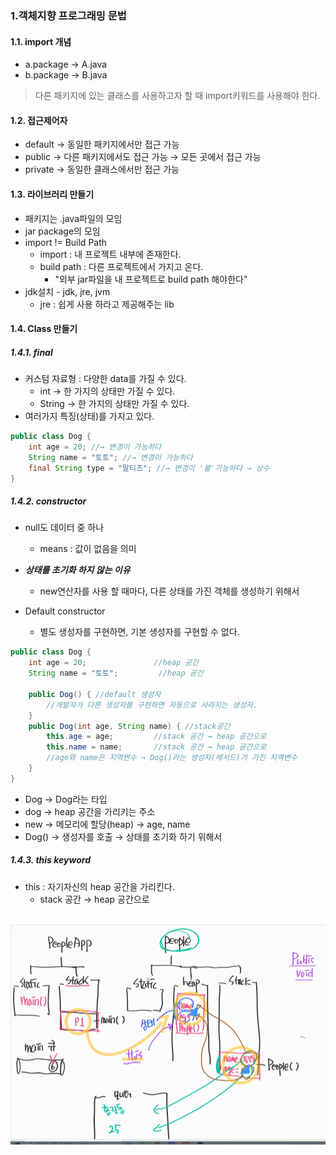 ### 1.객체지향 프로그래밍 문법
#### 1.1. import 개념
- a.package → A.java
- b.package → B.java
> 다른 패키지에 있는 클래스를 사용하고자 할 때 import키워드를 사용해야 한다.

#### 1.2. 접근제어자
- default → 동일한 패키지에서만 접근 가능
- public → 다른 패키지에서도 접근 가능 → 모든 곳에서 접근 가능
- private → 동일한 클래스에서만 접근 가능

#### 1.3. 라이브러리 만들기
- 패키지는 .java파일의 모임
- jar package의 모임
- import != Build Path
  - import : 내 프로젝트 내부에 존재한다.
  - build path : 다른 프로젝트에서 가지고 온다.
    - "외부 jar파일을 내 프로젝트로 build path 해야한다"
- jdk설치 - jdk, jre, jvm 
  - jre : 쉽게 사용 하라고 제공해주는 lib
  
#### 1.4. Class 만들기
##### 1.4.1. final
- 커스텀 자료형 : 다양한 data를 가질 수 있다.
  - int → 한 가지의 상태만 가질 수 있다.
  - String → 한 가지의 상태만 가질 수 있다.
- 여러가지 특징(상태)를 가지고 있다.

````java
public class Dog { 
    int age = 20; //→ 변경이 가능하다
    String name = "토토"; //→ 변경이 가능하다
    final String type = "말티즈"; //→ 변경이 '불'가능하다 → 상수 
}
````

##### 1.4.2. constructor
- null도 데이터 중 하나
  - means : 값이 없음을 의미
- ***상태를 초기화 하지 않는 이유***
  - new연산자를 사용 할 때마다, 다른 상태를 가진 객체를 생성하기 위해서
   
- Default constructor
  - 별도 생성자를 구현하면, 기본 생성자를 구현할 수 없다.

````java
public class Dog { 
    int age = 20;               //heap 공간
    String name = "토토";         //heap 공간
  
    public Dog() { //default 생성자
        //개발자가 다른 생성자를 구현하면 자동으로 사라지는 생성자.
    }
    public Dog(int age, String name) { //stack공간
        this.age = age;         //stack 공간 → heap 공간으로
        this.name = name;       //stack 공간 → heap 공간으로
        //age와 name은 지역변수 → Dog()라는 생성자(메서드)가 가진 지역변수
    }
}
````
- Dog → Dog라는 타입
- dog → heap 공간을 가리키는 주소
- new → 메모리에 할당(heap) → age, name
- Dog() → 생성자를 호출 → 상태를 초기화 하기 위해서


##### 1.4.3. this keyword
- this : 자기자신의 heap 공간을 가리킨다.
  - stack 공간 → heap 공간으로
  
</br>![Alt text](../99_img/12_java.png)   